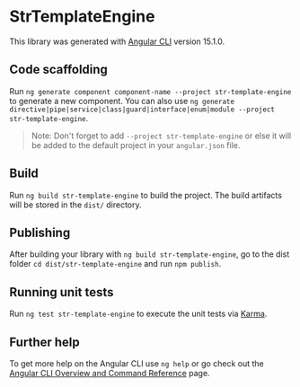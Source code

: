 # StrTemplateEngine

This library was generated with [Angular CLI](https://github.com/angular/angular-cli) version 15.1.0.

## Code scaffolding

Run `ng generate component component-name --project str-template-engine` to generate a new component. You can also use `ng generate directive|pipe|service|class|guard|interface|enum|module --project str-template-engine`.
> Note: Don't forget to add `--project str-template-engine` or else it will be added to the default project in your `angular.json` file. 

## Build

Run `ng build str-template-engine` to build the project. The build artifacts will be stored in the `dist/` directory.

## Publishing

After building your library with `ng build str-template-engine`, go to the dist folder `cd dist/str-template-engine` and run `npm publish`.

## Running unit tests

Run `ng test str-template-engine` to execute the unit tests via [Karma](https://karma-runner.github.io).

## Further help

To get more help on the Angular CLI use `ng help` or go check out the [Angular CLI Overview and Command Reference](https://angular.io/cli) page.
